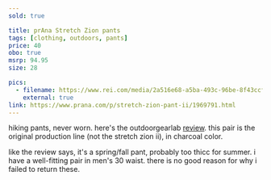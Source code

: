 ```yaml
---
sold: true

title: prAna Stretch Zion pants
tags: [clothing, outdoors, pants]
price: 40
obo: true
msrp: 94.95
size: 28

pics:
  - filename: https://www.rei.com/media/2a516e68-a5ba-493c-96be-8f43ccfead46?size=576x768
    external: true
link: https://www.prana.com/p/stretch-zion-pant-ii/1969791.html
---
```


hiking pants, never worn.  here's the outdoorgearlab [review][review].  this
pair is the original production line (not the stretch zion ii), in charcoal
color.

like the review says, it's a spring/fall pant, probably too thicc for summer.
i have a well-fitting pair in men's 30 waist.  there is no good reason for why
i failed to return these.

[review]: https://www.outdoorgearlab.com/reviews/clothing-mens/hiking-pants/prana-stretch-zion
